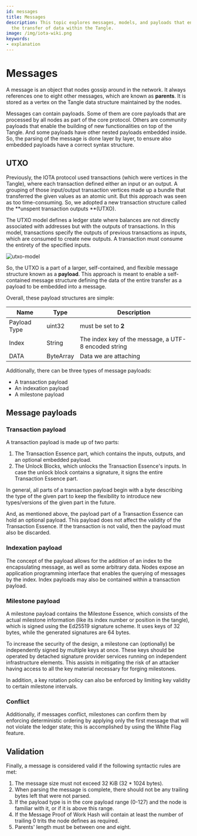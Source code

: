 ```yaml
---
id: messages
title: Messages
description: This topic explores messages, models, and payloads that encompass
  the transfer of data within the Tangle.
image: /img/iota-wiki.png
keywords:
- explanation
---
```


# Messages

A message is an object that nodes gossip around in the network. It always references one to eight other messages, which are known as **parents**. It is stored as a vertex on the Tangle data structure maintained by the nodes.

Messages can contain payloads. Some of them are core payloads that are processed by all nodes as part of the core protocol. Others are community payloads that enable the building of new functionalities on top of the Tangle. And some payloads have other nested payloads embedded inside. So, the parsing of the message is done layer by layer, to ensure also embedded payloads have a correct syntax structure.

## UTXO

Previously, the IOTA protocol used transactions (which were vertices in the Tangle), where each transaction defined either an input or an output. A grouping of those input/output transaction vertices made up a bundle that transferred the given values as an atomic unit. But this approach was seen as too time-consuming. So, we adopted a new transaction structure called the **unspent transaction outputs **(UTXO).

The UTXO model defines a ledger state where balances are not directly associated with addresses but with the outputs of transactions. In this model, transactions specify the outputs of previous transactions as inputs, which are consumed to create new outputs. A transaction must consume the entirety of the specified inputs.

![utxo-model](/img/learn/about-iota/utxo.png)

So, the UTXO is a part of a larger, self-contained, and flexible message structure known as a **payload**. This approach is meant to enable a self-contained message structure defining the data of the entire transfer as a payload to be embedded into a message.

Overall, these payload structures are simple:

| Name         | Type      | Description                                          |
| ------------ | --------- | ---------------------------------------------------- |
| Payload Type | uint32    | must be set to **2**                                 |
| Index        | String    | The index key of the message, a UTF-8 encoded string |
| DATA         | ByteArray | Data we are attaching                                |

Additionally, there can be three types of message payloads:

- A transaction payload
- An indexation payload
- A milestone payload

## Message payloads

### Transaction payload

A transaction payload is made up of two parts:

1. The Transaction Essence part, which contains the inputs, outputs, and an optional embedded payload.
2. The Unlock Blocks, which unlocks the Transaction Essence's inputs. In case the unlock block contains a signature, it signs the entire Transaction Essence part.

In general, all parts of a transaction payload begin with a byte describing the type of the given part to keep the flexibility to introduce new types/versions of the given part in the future.

And, as mentioned above, the payload part of a Transaction Essence can hold an optional payload. This payload does not affect the validity of the Transaction Essence. If the transaction is not valid, then the payload must also be discarded.

### Indexation payload

The concept of the payload allows for the addition of an index to the encapsulating message, as well as some arbitrary data. Nodes expose an application programming interface that enables the querying of messages by the index. Index payloads may also be contained within a transaction payload.

### Milestone payload

A milestone payload contains the Milestone Essence, which consists of the actual milestone information (like its index number or position in the tangle), which is signed using the Ed25519 signature scheme. It uses keys of 32 bytes, while the generated signatures are 64 bytes.

To increase the security of the design, a milestone can (optionally) be independently signed by multiple keys at once. These keys should be operated by detached signature provider services running on independent infrastructure elements. This assists in mitigating the risk of an attacker having access to all the key material necessary for forging milestones.

In addition, a key rotation policy can also be enforced by limiting key validity to certain milestone intervals.

### Conflict

Additionally, if messages conflict, milestones can confirm them by enforcing deterministic ordering by applying only the first message that will not violate the ledger state; this is accomplished by using the White Flag feature.

## Validation

Finally, a message is considered valid if the following syntactic rules are met:

1. The message size must not exceed 32 KiB (32 \* 1024 bytes).
2. When parsing the message is complete, there should not be any trailing bytes left that were not parsed.
3. If the payload type is in the core payload range (0-127) and the node is familiar with it, or if it is above this range.
4. If the Message Proof of Work Hash will contain at least the number of trailing 0 trits the node defines as required.
5. Parents' length must be between one and eight.
